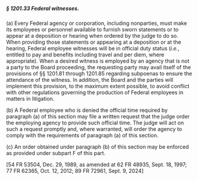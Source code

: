 ##### § 1201.33 Federal witnesses. #####

(a) Every Federal agency or corporation, including nonparties, must make its employees or personnel available to furnish sworn statements or to appear at a deposition or hearing when ordered by the judge to do so. When providing those statements or appearing at a deposition or at the hearing, Federal employee witnesses will be in official duty status (*i.e.*, entitled to pay and benefits including travel and per diem, where appropriate). When a desired witness is employed by an agency that is not a party to the Board proceeding, the requesting party may avail itself of the provisions of §§ 1201.81 through 1201.85 regarding subpoenas to ensure the attendance of the witness. In addition, the Board and the parties will implement this provision, to the maximum extent possible, to avoid conflict with other regulations governing the production of Federal employees in matters in litigation.

(b) A Federal employee who is denied the official time required by paragraph (a) of this section may file a written request that the judge order the employing agency to provide such official time. The judge will act on such a request promptly and, where warranted, will order the agency to comply with the requirements of paragraph (a) of this section.

(c) An order obtained under paragraph (b) of this section may be enforced as provided under subpart F of this part.

[54 FR 53504, Dec. 29, 1989, as amended at 62 FR 48935, Sept. 18, 1997; 77 FR 62365, Oct. 12, 2012; 89 FR 72961, Sept. 9, 2024]